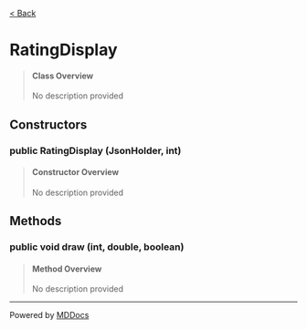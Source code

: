 [< Back](../README.md)
# RatingDisplay #
>#### Class Overview ####
>No description provided
## Constructors ##
### public RatingDisplay (JsonHolder, int) ###
>#### Constructor Overview ####
>No description provided
>
## Methods ##
### public void draw (int, double, boolean) ###
>#### Method Overview ####
>No description provided
>

---
Powered by [MDDocs](https://github.com/VRCube/MDDocs)